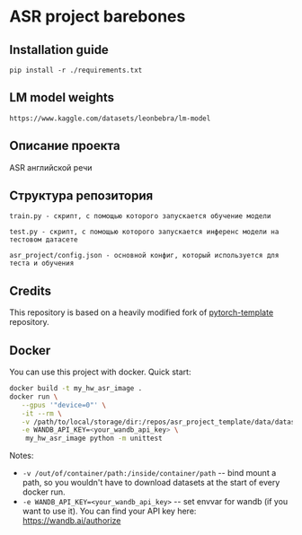 # ASR project barebones

## Installation guide

```shell
pip install -r ./requirements.txt
```
## LM model weights
```
https://www.kaggle.com/datasets/leonbebra/lm-model
```
## Описание проекта
ASR английской речи

## Структура репозитория
```
train.py - скрипт, с помощью которого запускается обучение модели
```
```
test.py - скрипт, с помощью которого запускается инференс модели на тестовом датасете
```
```
asr_project/config.json - основной конфиг, который используется для теста и обучения 
```

## Credits

This repository is based on a heavily modified fork
of [pytorch-template](https://github.com/victoresque/pytorch-template) repository.

## Docker

You can use this project with docker. Quick start:

```bash 
docker build -t my_hw_asr_image . 
docker run \
   --gpus '"device=0"' \
   -it --rm \
   -v /path/to/local/storage/dir:/repos/asr_project_template/data/datasets \
   -e WANDB_API_KEY=<your_wandb_api_key> \
	my_hw_asr_image python -m unittest 
```

Notes:

* `-v /out/of/container/path:/inside/container/path` -- bind mount a path, so you wouldn't have to download datasets at
  the start of every docker run.
* `-e WANDB_API_KEY=<your_wandb_api_key>` -- set envvar for wandb (if you want to use it). You can find your API key
  here: https://wandb.ai/authorize
